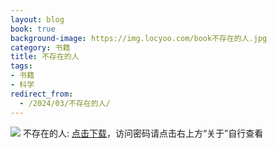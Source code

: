 ```yaml
---
layout: blog
book: true
background-image: https://img.locyoo.com/book不存在的人.jpg
category: 书籍
title: 不存在的人
tags:
- 书籍
- 科学
redirect_from:
  - /2024/03/不存在的人/
---
```

![](https://img.locyoo.com/book不存在的人.jpg)
不存在的人: <a name = "ref1" href="https://url18.ctfile.com/f/50983618-1334550286-dd2930?p=3619">点击下载</a>，访问密码请点击右上方“关于”自行查看